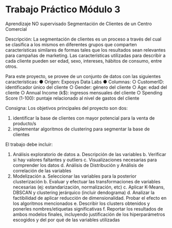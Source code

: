 # Trabajo Práctico Módulo 3
Aprendizaje NO supervisado
Segmentación de Clientes de un Centro Comercial

Descripción:
La segmentación de clientes es un proceso a través del cual se clasifica a los mismos en diferentes grupos que comparten características similares de formas tales que los resultados sean relevantes para campañas de marketing. Las características utilizadas para describir a cada cliente pueden ser edad, sexo, intereses, hábitos de consumo, entre otros.

Para este proyecto, se provee de un conjunto de datos con las siguientes características:
●	Origen: Exposys Data Labs
●	Columnas:
○	CustomerID: identificador único del cliente
○	Gender: género del cliente
○	Age: edad del cliente
○	Annual Income (k$): ingresos mensuales del cliente
○	Spending Score (1-100): puntaje relacionado al nivel de gastos del cliente

Consigna:
Los objetivos principales del proyecto son dos:
1.	identificar la base de clientes con mayor potencial para la venta de producto/s
2.	implementar algoritmos de clustering para segmentar la base de clientes


El trabajo debe incluir:
1.	Análisis exploratorio de datos
a.	Descripción de las variables
b.	Verificar si hay valores faltantes y outliers
c.	Visualizaciones necesarias para comprender los datos
d.	Análisis de Distribución y Análisis de correlación de las variables
2.	Modelización
a.	Seleccionar las variables para la posterior clusterización
b.	Evaluar y efectuar las transformaciones de variables necesarias (ej: estandarización, normalización, etc)
c.	Aplicar K-Means, DBSCAN y clustering jerárquico (incluir dendograma)
d.	Analizar la factibilidad de aplicar reducción de dimensionalidad. Probar el efecto en los algoritmos mencionados
e.	Describir los clusters obtenidos y ponerles nombres/etiquetas significativas
f.	Reportar los resultados de ambos modelos finales, incluyendo justificación de los hiperparámetros escogidos y del por qué de las variables utilizadas

